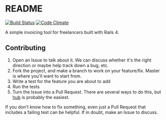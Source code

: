 # README
[![Build Status](https://travis-ci.org/gregmolnar/invoicer.png)](https://travis-ci.org/gregmolnar/invoicer) [![Code Climate](https://codeclimate.com/github/gregmolnar/invoicer.png)](https://codeclimate.com/github/gregmolnar/invoicer)

A simple invoicing tool for freelancers built with Rails 4.

## Contributing

1. Open an Issue to talk about it. We can discuss whether it's the right
  direction or maybe help track down a bug, etc.
1. Fork the project, and make a branch to work on your feature/fix. Master is
  where you'll want to start from.
1. Write a test for the feature you are about to add
1. Run the tests
1. Turn the Issue into a Pull Request. There are several ways to do this, but
  [hub](https://github.com/defunkt/hub) is probably the easiest.

If you don't know how to fix something, even just a Pull Request that includes a
failing test can be helpful. If in doubt, make an Issue to discuss.

